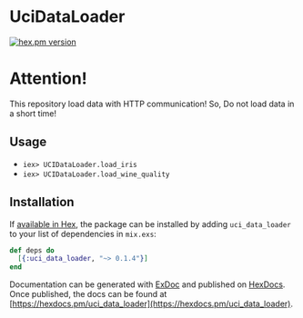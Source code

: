 # UciDataLoader

[![hex.pm version](https://img.shields.io/hexpm/v/uci_data_loader.svg)](https://hex.pm/packages/uci_data_loader)

# Attention!
This repository load data with HTTP communication! So, Do not load data in a short time!

## Usage
- ``iex> UCIDataLoader.load_iris``
- ``iex> UCIDataLoader.load_wine_quality``

## Installation

If [available in Hex](https://hex.pm/docs/publish), the package can be installed
by adding `uci_data_loader` to your list of dependencies in `mix.exs`:

```elixir
def deps do
  [{:uci_data_loader, "~> 0.1.4"}]
end
```

Documentation can be generated with [ExDoc](https://github.com/elixir-lang/ex_doc)
and published on [HexDocs](https://hexdocs.pm). Once published, the docs can
be found at [https://hexdocs.pm/uci_data_loader](https://hexdocs.pm/uci_data_loader).

